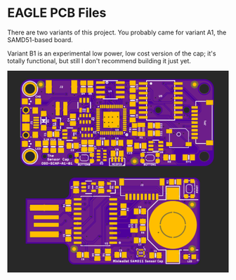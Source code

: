 # EAGLE PCB Files

There are two variants of this project. You probably came for variant A1, the SAMD51-based board. 

Variant B1 is an experimental low power, low cost version of the cap; it's totally functional, but still I don't recommend building it just yet.

![image](/images/preview.png)

